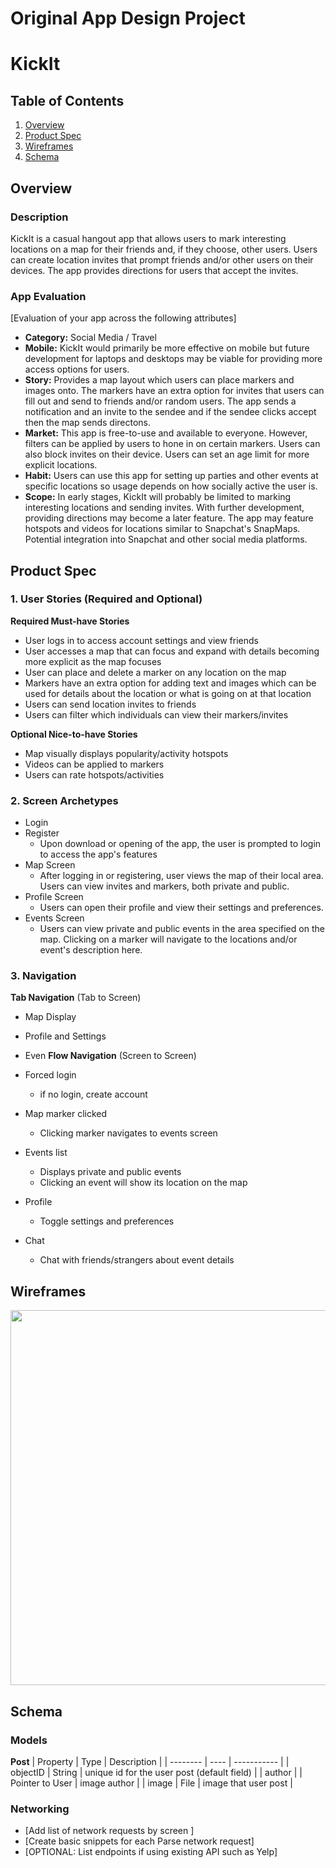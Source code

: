 Original App Design Project
===

# KickIt

## Table of Contents
1. [Overview](#Overview)
1. [Product Spec](#Product-Spec)
1. [Wireframes](#Wireframes)
2. [Schema](#Schema)

## Overview
### Description
KickIt is a casual hangout app that allows users to mark interesting locations on a map for their friends and, if they choose, other users. Users can create location invites that prompt friends and/or other users on their devices. The app provides directions for users that accept the invites.

### App Evaluation
[Evaluation of your app across the following attributes]
- **Category:** Social Media / Travel
- **Mobile:** KickIt would primarily be more effective on mobile but future development for laptops and desktops may be viable for providing more access options for users.
- **Story:** Provides a map layout which users can place markers and images onto. The markers have an extra option for invites that users can fill out and send to friends and/or random users. The app sends a notification and an invite to the sendee and if the sendee clicks accept then the map sends directons.
- **Market:** This app is free-to-use and available to everyone. However, filters can be applied by users to hone in on certain markers. Users can also block invites on their device. Users can set an age limit for more explicit locations.
- **Habit:** Users can use this app for setting up parties and other events at specific locations so usage depends on how socially active the user is.
- **Scope:** In early stages, KickIt will probably be limited to marking interesting locations and sending invites. With further development, providing directions may become a later feature. The app may feature hotspots and videos for locations similar to Snapchat's SnapMaps. Potential integration into Snapchat and other social media platforms.

## Product Spec

### 1. User Stories (Required and Optional)

**Required Must-have Stories**

* User logs in to access account settings and view friends
* User accesses a map that can focus and expand with details becoming more explicit as the map focuses
* User can place and delete a marker on any location on the map
* Markers have an extra option for adding text and images which can be used for details about the location or what is going on at that location
* Users can send location invites to friends
* Users can filter which individuals can view their markers/invites

**Optional Nice-to-have Stories**

* Map visually displays popularity/activity hotspots
* Videos can be applied to markers
* Users can rate hotspots/activities

### 2. Screen Archetypes

* Login
* Register
   * Upon download or opening of the app, the user is prompted to login to access the app's features
* Map Screen
   * After logging in or registering, user views the map of their local area. Users can view invites and markers, both private and public.
* Profile Screen
   * Users can open their profile and view their settings and preferences.
* Events Screen
   * Users can view private and public events in the area specified on the map. Clicking on a marker will navigate to the locations and/or event's description here.

### 3. Navigation

**Tab Navigation** (Tab to Screen)

* Map Display
* Profile and Settings
* Even
**Flow Navigation** (Screen to Screen)

* Forced login
   * if no login, create account
* Map marker clicked
   * Clicking marker navigates to events screen
* Events list
   * Displays private and public events
   * Clicking an event will show its location on the map
* Profile
   * Toggle settings and preferences
* Chat
   * Chat with friends/strangers about event details

## Wireframes
<img src="https://i.imgur.com/kRNrU4D.jpg" width=600>

## Schema 
### Models
**Post**
| Property | Type | Description |
| -------- | ---- | ----------- | 
| objectID | String | unique id for the user post (default field) |
| author | | Pointer to User | image author |
| image | File | image that user post | 


### Networking
- [Add list of network requests by screen ]
- [Create basic snippets for each Parse network request]
- [OPTIONAL: List endpoints if using existing API such as Yelp]
